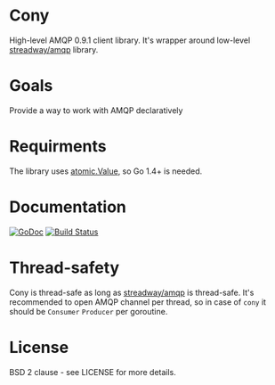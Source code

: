 # Cony

High-level AMQP 0.9.1 client library. It's wrapper around low-level [streadway/amqp](https://github.com/streadway/amqp/) library.

# Goals

Provide a way to work with AMQP declaratively

# Requirments

The library uses [atomic.Value](http://golang.org/pkg/sync/atomic/#Value), so Go 1.4+ is needed.

# Documentation

[![GoDoc](https://godoc.org/github.com/peczenyj/cony?status.svg)](https://godoc.org/github.com/peczenyj/cony)
[![Build Status](https://travis-ci.com/peczenyj/cony.svg)](https://travis-ci.com/peczenyj/cony)

# Thread-safety

Cony is thread-safe as long as [streadway/amqp](https://github.com/streadway/amqp) is thread-safe. It's recommended to open AMQP channel per thread, so in case of `cony` it should be `Consumer` `Producer` per goroutine.

# License

BSD 2 clause - see LICENSE for more details.
